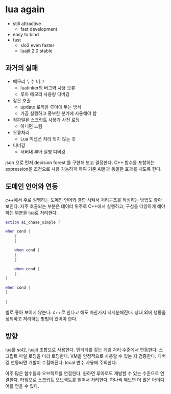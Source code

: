 # lua again 

- still attractive 
  - fast development
- easy to bind 
- fast 
  - slo2 even faster 
  - luajit 2.0 stable 



## 과거의 실패 

- 메모리 누수 버그 
  - luatinker의 버그와 사용 오류 
  - 루아 메모리 사용량 디버깅 
- 잦은 호출
  - update 로직을 루아에 두는 방식
  - 가끔 실행하고 풍부한 분기에 사용해야 함 
- 컴파일된 스크립트 사용과 사전 로딩 
  - 아니면 느림 
- 오류처리 
  - Lua 익셉션 처리 되지 않는 것
- 디버깅 
  - 서버내 루아 실행 디버깅 



json 으로 먼저 decision forest 를 구현해 보고 결정한다.  C++ 함수를 포함하는 expression을 조건으로 사용 가능하게 하여 기존 AI들과 동일한 효과를 내도록 한다. 



## 도메인 언어와 연동 

c++에서 주로 실행하는 도메인 언어와 결합 시켜서 처리구조를 작성하는 방법도 좋아 보인다. 자주 호출되는 부분은 데이터 위주로 C++에서 실행하고, 구성을 다양하게 해야 하는 부분을 lua로 처리한다. 

```lua
action ai_chase_simple {

when cond {
    {
    }

    when cond {
    {
    }

    when cond {
    }
}

when cond { 
}
        
}
```



별로 좋아 보이지 않는다.  c++로 한다고 해도 마찬가지 지저분해진다. 상태 외에 행동을 정의하고 처리하는 방법이 있어야 한다. 



## 방향 

lua를 sol2, luajit 조합으로 사용한다.  엔티티를 갖는 게임 처리 수준에서 연동한다.  스크립트 파일 로딩을 미리 로딩한다. VM을 안정적으로 사용할 수 있는 지 검증한다. 디버깅 연동되면 개발이 수월해진다. local 변수 사용에 주의한다. 

아주 많은 함수들과 오브젝트를 연결한다.  원하면 루아로도 개발할 수 있는 수준으로 연결한다. 타잎으로 스크립트 오브젝트를 얻어서 처리한다.  하나씩 해보면 더 많은 아이디어를 얻을 수 있다. 























